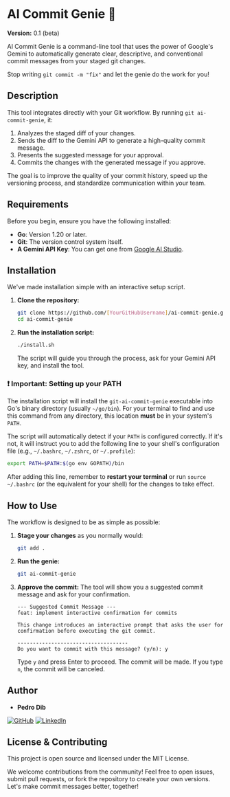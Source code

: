 # AI Commit Genie 🧞

**Version:** 0.1 (beta)

AI Commit Genie is a command-line tool that uses the power of Google's Gemini to automatically generate clear, descriptive, and conventional commit messages from your staged git changes.

Stop writing `git commit -m "fix"` and let the genie do the work for you!

## Description

This tool integrates directly with your Git workflow. By running `git ai-commit-genie`, it:
1.  Analyzes the staged diff of your changes.
2.  Sends the diff to the Gemini API to generate a high-quality commit message.
3.  Presents the suggested message for your approval.
4.  Commits the changes with the generated message if you approve.

The goal is to improve the quality of your commit history, speed up the versioning process, and standardize communication within your team.

## Requirements

Before you begin, ensure you have the following installed:
- **Go**: Version 1.20 or later.
- **Git**: The version control system itself.
- **A Gemini API Key**: You can get one from [Google AI Studio](https://aistudio.google.com/app/apikey).

## Installation

We've made installation simple with an interactive setup script.

1.  **Clone the repository:**
    ```bash
    git clone https://github.com/[YourGitHubUsername]/ai-commit-genie.git
    cd ai-commit-genie
    ```

2.  **Run the installation script:**
    ```bash
    ./install.sh
    ```
    The script will guide you through the process, ask for your Gemini API key, and install the tool.

### ❗ Important: Setting up your PATH

The installation script will install the `git-ai-commit-genie` executable into Go's binary directory (usually `~/go/bin`). For your terminal to find and use this command from any directory, this location **must** be in your system's `PATH`.

The script will automatically detect if your `PATH` is configured correctly. If it's not, it will instruct you to add the following line to your shell's configuration file (e.g., `~/.bashrc`, `~/.zshrc`, or `~/.profile`):

```bash
export PATH=$PATH:$(go env GOPATH)/bin
```

After adding this line, remember to **restart your terminal** or run `source ~/.bashrc` (or the equivalent for your shell) for the changes to take effect.

## How to Use

The workflow is designed to be as simple as possible:

1.  **Stage your changes** as you normally would:
    ```bash
    git add .
    ```

2.  **Run the genie:**
    ```bash
    git ai-commit-genie
    ```

3.  **Approve the commit:**
    The tool will show you a suggested commit message and ask for your confirmation.
    ```
    --- Suggested Commit Message ---
    feat: implement interactive confirmation for commits

    This change introduces an interactive prompt that asks the user for
    confirmation before executing the git commit.

    ------------------------------------
    Do you want to commit with this message? (y/n): y
    ```
    Type `y` and press Enter to proceed. The commit will be made. If you type `n`, the commit will be canceled.

## Author

-   **Pedro Dib**

[![GitHub](https://img.shields.io/badge/GitHub-181717?style=for-the-badge&logo=github&logoColor=white)](https://github.com/pedrodib)
[![LinkedIn](https://img.shields.io/badge/LinkedIn-0A66C2?style=for-the-badge&logo=linkedin&logoColor=white)](https://www.linkedin.com/in/pedro-dib)

## License & Contributing

This project is open source and licensed under the MIT License.

We welcome contributions from the community! Feel free to open issues, submit pull requests, or fork the repository to create your own versions. Let's make commit messages better, together!
